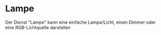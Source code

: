 # Lampe
Der Dienst "Lampe" kann eine einfache Lampe/Licht, einen Dimmer oder eine RGB-Lichtquelle darstellen
